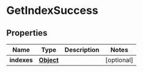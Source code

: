 
# GetIndexSuccess

## Properties
Name | Type | Description | Notes
------------ | ------------- | ------------- | -------------
**indexes** | [**Object**](.md) |  |  [optional]



